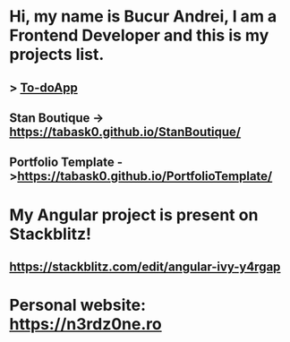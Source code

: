 # Hi, my name is Bucur Andrei, I am a Frontend Developer and this is my projects list.

## > [To-doApp](https://tabask0.github.io/TodoApp)

## Stan Boutique -> https://tabask0.github.io/StanBoutique/

## Portfolio Template ->https://tabask0.github.io/PortfolioTemplate/


# My Angular project is present on Stackblitz!

## https://stackblitz.com/edit/angular-ivy-y4rgap

# Personal website: https://n3rdz0ne.ro
